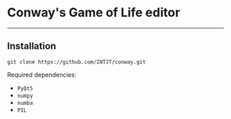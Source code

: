 # Conway's Game of Life editor

---

## Installation

`git clone https://github.com/INTJT/conway.git`

Required dependencies:

* `PyQt5`
* `numpy`
* `numba`
* `PIL`
